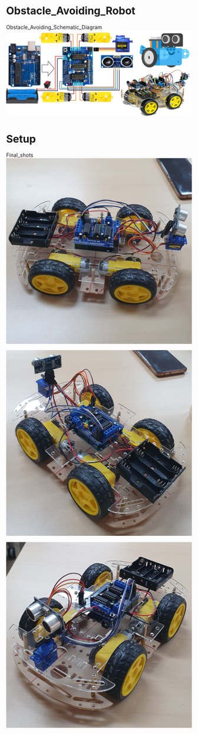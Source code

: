 # Obstacle_Avoiding_Robot

Obstacle_Avoiding_Schematic_Diagram
![Obstacle Avoiding Robot using Arduino and L293d](V2X_Arduino/arduino.png)

# Setup

Final_shots
![Obstacle Avoiding Robot using Arduino and L293d_0](V2X_Arduino/Picsart_24-04-11_22-21-13-035.jpg)

![Obstacle Avoiding Robot using Arduino and L293d_1](V2X_Arduino/Picsart_24-04-11_22-24-36-709.jpg)

![Obstacle Avoiding Robot using Arduino and L293d_2](V2X_Arduino/Picsart_24-04-11_22-25-38-160.jpg)


